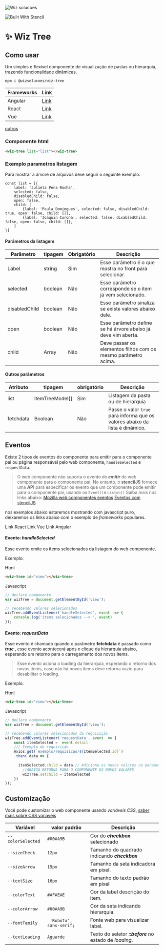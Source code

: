 ![Wiz solucoes](https://syz.wizsolucoes.com.br/assets/header/img/logowiz.svg)

![Built With Stencil](https://img.shields.io/badge/-Built%20With%20Stencil-16161d.svg?logo=data%3Aimage%2Fsvg%2Bxml%3Bbase64%2CPD94bWwgdmVyc2lvbj0iMS4wIiBlbmNvZGluZz0idXRmLTgiPz4KPCEtLSBHZW5lcmF0b3I6IEFkb2JlIElsbHVzdHJhdG9yIDE5LjIuMSwgU1ZHIEV4cG9ydCBQbHVnLUluIC4gU1ZHIFZlcnNpb246IDYuMDAgQnVpbGQgMCkgIC0tPgo8c3ZnIHZlcnNpb249IjEuMSIgaWQ9IkxheWVyXzEiIHhtbG5zPSJodHRwOi8vd3d3LnczLm9yZy8yMDAwL3N2ZyIgeG1sbnM6eGxpbms9Imh0dHA6Ly93d3cudzMub3JnLzE5OTkveGxpbmsiIHg9IjBweCIgeT0iMHB4IgoJIHZpZXdCb3g9IjAgMCA1MTIgNTEyIiBzdHlsZT0iZW5hYmxlLWJhY2tncm91bmQ6bmV3IDAgMCA1MTIgNTEyOyIgeG1sOnNwYWNlPSJwcmVzZXJ2ZSI%2BCjxzdHlsZSB0eXBlPSJ0ZXh0L2NzcyI%2BCgkuc3Qwe2ZpbGw6I0ZGRkZGRjt9Cjwvc3R5bGU%2BCjxwYXRoIGNsYXNzPSJzdDAiIGQ9Ik00MjQuNywzNzMuOWMwLDM3LjYtNTUuMSw2OC42LTkyLjcsNjguNkgxODAuNGMtMzcuOSwwLTkyLjctMzAuNy05Mi43LTY4LjZ2LTMuNmgzMzYuOVYzNzMuOXoiLz4KPHBhdGggY2xhc3M9InN0MCIgZD0iTTQyNC43LDI5Mi4xSDE4MC40Yy0zNy42LDAtOTIuNy0zMS05Mi43LTY4LjZ2LTMuNkgzMzJjMzcuNiwwLDkyLjcsMzEsOTIuNyw2OC42VjI5Mi4xeiIvPgo8cGF0aCBjbGFzcz0ic3QwIiBkPSJNNDI0LjcsMTQxLjdIODcuN3YtMy42YzAtMzcuNiw1NC44LTY4LjYsOTIuNy02OC42SDMzMmMzNy45LDAsOTIuNywzMC43LDkyLjcsNjguNlYxNDEuN3oiLz4KPC9zdmc%2BCg%3D%3D&colorA=16161d&style=flat-square)

  


# :sparkles: Wiz Tree


## Como usar 
 Um simples e flexível componente  de visualização de pastas ou hierarquia, trazendo funcionalidade dinâmicas.

```
npm i @wizsolucoes/wiz-tree
```

|Frameworks| Link|
|--|--|
|Angular| [Link](https://github.com/wizsolucoes/wiz-powerbi/wiki/Como-usar-angular)|
|React | [Link](https://github.com/wizsolucoes/wiz-powerbi/wiki/Como-usar-react)|
| Vue | [Link](https://github.com/wizsolucoes/wiz-powerbi/wiki/Como-usar-Vue)|
[outros](https://stenciljs.com/docs/overview)


### Componente html
```html
<wiz-tree list="list"></wiz-tree>
```

###  Exemplo parametros listagem
Para mostrar a árvore de arquivos deve seguir o seguinte exemplo.
```JSX
const list = [{
	label: 'Julieta Pena Rocha',
	selected: false, 
	disabledChild: false,
	open: false,
	child: [
		{label: 'Paula Domingues', selected: false, disabledChild: true, open: false, child: []},
		{label: 'Joaquin Corona', selected: false, disabledChild: false, open: false, child: []},
	]
}]
```
####  Parâmetros  da listagem
| Parâmetro | tipagem | Obrigatório | Descrição | 
| -- | -- | -- | -- |  
| Label | string | Sim | Esse parâmetro é o que mostra no front para selecionar.
| selected | boolean | Não | Esse parâmetro corresponde se o item já vem selecionado.
| disabledChild | boolean | Não | Esse parâmetro sinaliza se existe valores abaixo dele.
| open | boolean | Não |  Esse parâmetro define se há árvore abaixo já deve vim aberta.
| child | Array | Não | Deve passar os elementos filhos com os mesmo parâmetro acima.


####  Outros parâmetros

| Atributo |  tipagem  | obrigatório | Descrição |   
|  -- | -- | -- | -- |
| list | itemTreeModel[]  | Sim | Listagem da pasta ou de hierarquia | 
| fetchdata | Boolean | Não | Passe o valor `true` para informa que os valores abaixo da lista é dinâmico. 

  ## Eventos
Existe 2 tipos de eventos do componente para emitir para o componente pai ou página responsável pelo web componente, `handleSelected` e `requestData`.

> O web componente não suporta o evento de ***emitir***  do web componente para o componente pai. No entanto, o **stencilJS** fornece uma **API** para especificar os evento que um componente pode emitir para o componente pai, usando os `Event()`e `Listen()`
Saiba mais nos links abaixo:
 [Mozilla web componentes eventos](https://developer.mozilla.org/en-US/docs/Learn/JavaScript/Building_blocks/Events)
 [Eventos com stencilJS](https://stenciljs.com/docs/events)

nos exemplos abaixo estaremos mostrando com javascript puro, deixaremos os links abaixo com o exemplo de *frameworks* populares.

Link React
Link Vue
Link Angular

 #### Evento: ***handleSelected***
Esse evento emite os items selecionados da listagem do web componente.

Exemplo: 

Html
```html
<wiz-tree id="view"></wiz-tree>
```
Javascript
```jsx
// declare componente
var wizTree = document.getElementById('view');

// recebendo valores selecionados
wizTree.addEventListener('handleSelected', event  => {
	console.log('items selecionados --> ', event)
});
```

 #### Evento: ***requestData***
 Esse evento é chamado quando o parâmetro **fetchdata** é passado como ***true*** , esse evento acontecerá apos o clique da hierarquia abaixo, esperando um retorno para o carregamento dos novos items.

> Esse evento aciona o loading da hierarquia, esperando o retorno dos novos items, caso não há novos items deve retorna vazio para desabilitar o loading.


Exemplo: 

Html
```html
<wiz-tree id="view"></wiz-tree>
```
Javascript
```jsx
// declare componente
var wizTree = document.getElementById('view');

// recebendo valores selecionados da requisição
wizTree.addEventListener('requestData', event  => {
	const itemSelected =  event.detail 
	/// Exemplo de requisição 
	Axios.get(`exemplo/requisicao/${itemSelected.id}`)
	.then( data => {
	
	  itemSelected.child = data // Adiciona os novos valores no parametro child.
		//ABAIXO RETORNA PARA O COMPONENTE OS NOVOS VALORES 
		wizTree.setchild = itemSelected
	})
});
```

 
 ## Customização
Você pode customizar o web componente usando *variáveis CSS*,
 [saber mais sobre CSS variaveis ](https://developer.mozilla.org/pt-BR/docs/Web/CSS/Using_CSS_custom_properties)

| Variável | valor padrão | Descrição |  
| - | - | - | 
| `--colorSelected` | `#00AA9B` | Cor do ***checkbox*** selecionado | 
| `--sizeCheck` | `12px` | Tamanho do quadrado indicando ***checkbox*** | 
|  `--sizeArrow` | `15px` | Tamanho da seta indicadora em pixel. | 
| `--textSize` | `16px` | Tamanho do texto padrão em pixel | 
|  `--colorText` | `#AFAEAE` | Cor da label descrição do item. |
| `--colorArrow` |  `#00AA9B` | Cor da seta indicando hierarquia. |
| `--fontFamily` |  ` 'Roboto', sans-serif;` | Fonte web para visualizar label. | 
| `--textLoading` |  `Aguarde` | Texto do seletor ***::before*** no estado de *loading*. 
